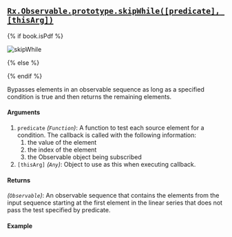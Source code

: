 ## [`Rx.Observable.prototype.skipWhile([predicate], [thisArg])`](https://github.com/Reactive-Extensions/RxJS/blob/master/src/core/linq/observable/skipwhile.js)

{% if book.isPdf %}

![skipWhile](http://reactivex.io/documentation/operators/images/skipWhile.png)

{% else %}



{% endif %}

Bypasses elements in an observable sequence as long as a specified condition is true and then returns the remaining elements.

#### Arguments
1. `predicate` *(`Function`)*: A function to test each source element for a condition. The callback is called with the following information:
    1. the value of the element
    2. the index of the element
    3. the Observable object being subscribed
2. `[thisArg]` *(`Any`)*: Object to use as this when executing callback.

#### Returns
*(`Observable`)*: An observable sequence that contains the elements from the input sequence starting at the first element in the linear series that does not pass the test specified by predicate.   
 
#### Example

[](http://jsbin.com/qalov/1/embed?js,console)
